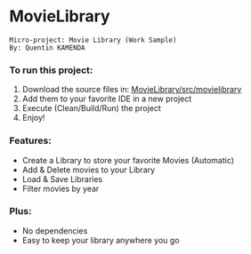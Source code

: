 # MovieLibrary

    Micro-project: Movie Library (Work Sample)
    By: Quentin KAMENDA
      
      
### To run this project:
<ol> 
<li> Download the source files in: <a href="https://github.com/QuentinKamenda/MovieLibrary/tree/master/MovieLibrary/src/movielibrary" > MovieLibrary/src/movielibrary </a> </li> 
<li> Add them to your favorite IDE in a new project </li> 
<li> Execute (Clean/Build/Run) the project </li> 
<li> Enjoy! </li> 
</ol>

### Features:
<ul> 
<li> Create a Library to store your favorite Movies (Automatic) </li> 
<li> Add & Delete movies to your Library </li> 
<li> Load & Save Libraries </li> 
<li> Filter movies by year </li> 
</ul>

### Plus:
<ul> 
<li> No dependencies </li> 
<li> Easy to keep your library anywhere you go </li> 
</ul>



